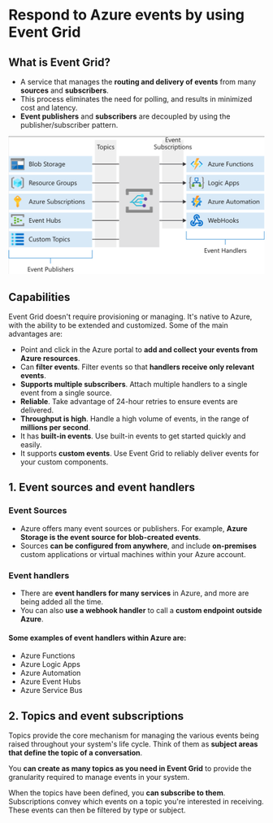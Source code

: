 # Respond to Azure events by using Event Grid

## What is Event Grid?

* A service that manages the **routing and delivery of events** from many **sources** and **subscribers**.
* This process eliminates the need for polling, and results in minimized cost and latency.
* **Event publishers** and **subscribers** are decoupled by using the publisher/subscriber pattern.

![event grid](../../Image/LP1/M11/eventgrid.png)

## Capabilities

Event Grid doesn't require provisioning or managing. It's native to Azure, with the ability to be extended and customized. Some of the main advantages are:

* Point and click in the Azure portal to **add and collect your events from Azure resources**.
* Can **filter events**. Filter events so that **handlers receive only relevant events**.
* **Supports multiple subscribers**. Attach multiple handlers to a single event from a single source.
* **Reliable**. Take advantage of 24-hour retries to ensure events are delivered.
* **Throughput is high**. Handle a high volume of events, in the range of **millions per second**.
* It has **built-in events**. Use built-in events to get started quickly and easily.
* It supports **custom events**. Use Event Grid to reliably deliver events for your custom components.

## 1. Event sources and event handlers

### Event Sources

* Azure offers many event sources or publishers. For example, **Azure Storage is the event source for blob-created events**.
* Sources **can be configured from anywhere**, and include **on-premises** custom applications or virtual machines within your Azure account.

### Event handlers

* There are **event handlers for many services** in Azure, and more are being added all the time.
* You can also **use a webhook handler** to call a **custom endpoint outside Azure**.

#### Some examples of event handlers within Azure are:

* Azure Functions
* Azure Logic Apps
* Azure Automation
* Azure Event Hubs
* Azure Service Bus

## 2. Topics and event subscriptions

Topics provide the core mechanism for managing the various events being raised throughout your system's life cycle. Think of them as **subject areas that define the topic of a conversation**.

You **can create as many topics as you need in Event Grid** to provide the granularity required to manage events in your system.

When the topics have been defined, you **can subscribe to them**. Subscriptions convey which events on a topic you're interested in receiving. These events can then be filtered by type or subject.
